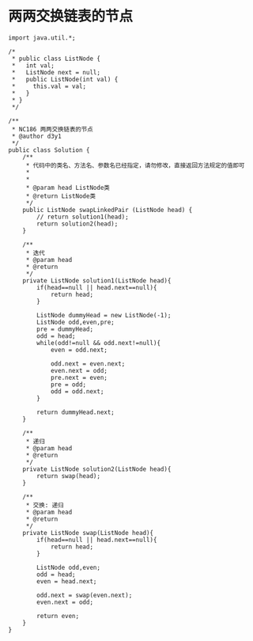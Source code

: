 # 两两交换链表的节点

    import java.util.*;
    
    /*
     * public class ListNode {
     *   int val;
     *   ListNode next = null;
     *   public ListNode(int val) {
     *     this.val = val;
     *   }
     * }
     */
    
    /**
     * NC186 两两交换链表的节点
     * @author d3y1
     */
    public class Solution {
        /**
         * 代码中的类名、方法名、参数名已经指定，请勿修改，直接返回方法规定的值即可
         *
         *
         * @param head ListNode类
         * @return ListNode类
         */
        public ListNode swapLinkedPair (ListNode head) {
            // return solution1(head);
            return solution2(head);
        }
    
        /**
         * 迭代
         * @param head
         * @return
         */
        private ListNode solution1(ListNode head){
            if(head==null || head.next==null){
                return head;
            }
    
            ListNode dummyHead = new ListNode(-1);
            ListNode odd,even,pre;
            pre = dummyHead;
            odd = head;
            while(odd!=null && odd.next!=null){
                even = odd.next;
    
                odd.next = even.next;
                even.next = odd;
                pre.next = even;
                pre = odd;
                odd = odd.next;
            }
    
            return dummyHead.next;
        }
    
        /**
         * 递归
         * @param head
         * @return
         */
        private ListNode solution2(ListNode head){
            return swap(head);
        }
    
        /**
         * 交换: 递归
         * @param head
         * @return
         */
        private ListNode swap(ListNode head){
            if(head==null || head.next==null){
                return head;
            }
    
            ListNode odd,even;
            odd = head;
            even = head.next;
    
            odd.next = swap(even.next);
            even.next = odd;
    
            return even;
        }
    }
    

